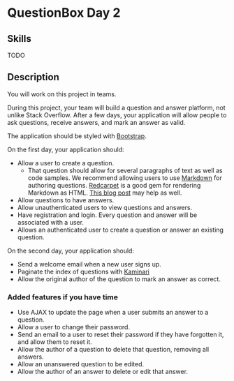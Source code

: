 QuestionBox Day 2
=================

## Skills
TODO

## Description
You will work on this project in teams.

During this project, your team will build a question and answer platform, not unlike Stack Overflow. After a few days, your application will allow people to ask questions, receive answers, and mark an answer as valid.

The application should be styled with [Bootstrap](https://getbootstrap.com/).

On the first day, your application should:

- Allow a user to create a question.
  + That question should allow for several paragraphs of text as well as code samples. We recommend allowing users to use [Markdown](https://en.wikipedia.org/wiki/Markdown) for authoring questions. [Redcarpet](https://github.com/vmg/redcarpet) is a good gem for rendering Markdown as HTML. [This blog post](https://richonrails.com/articles/rendering-markdown-with-redcarpet) may help as well.
- Allow questions to have answers.
- Allow unauthenticated users to view questions and answers.
- Have registration and login. Every question and answer will be associated with a user.
- Allows an authenticated user to create a question or answer an existing question.

On the second day, your application should:
- Send a welcome email when a new user signs up.
- Paginate the index of questions with [Kaminari](https://github.com/kaminari/kaminari)
- Allow the original author of the question to mark an answer as correct.


### Added features if you have time
- Use AJAX to update the page when a user submits an answer to a question.
- Allow a user to change their password.
- Send an email to a user to reset their password if they have forgotten it, and allow them to reset it.
- Allow the author of a question to delete that question, removing all answers.
- Allow an unanswered question to be edited.
- Allow the author of an answer to delete or edit that answer.
